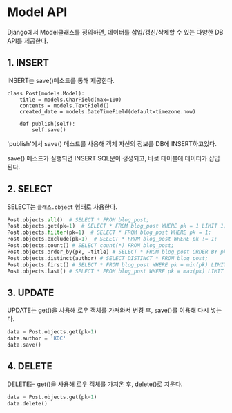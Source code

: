 # Model API

Django에서 Model클래스를 정의하면, 데이터를 삽입/갱신/삭제할 수 있는 다양한 DB API를 제공한다.

## 1. INSERT

INSERT는 save()메소드를 통해 제공한다.

```
class Post(models.Model):
    title = models.CharField(max=100)
    contents = models.TextField()
    created_date = models.DateTimeField(default=timezone.now)
    
    def publish(self):
        self.save()
```

'publish'에서 save() 메소드를 사용해 객체 자신의 정보를 DB에 INSERT하고있다.

save() 메소드가 실행되면 INSERT SQL문이 생성되고, 바로 테이블에 데이터가 삽입된다.

## 2. SELECT

SELECT는 `클래스.object` 형태로 사용한다.

```python
Post.objects.all()  # SELECT * FROM blog_post;
Post.objects.get(pk=1)  # SELECT * FROM blog_post WHERE pk = 1 LIMIT 1;
Post.objects.filter(pk=1)  # SELECT * FROM blog_post WHERE pk = 1;
Post.objects.exclude(pk=1)  # SELECT * FROM blog_post WHERE pk != 1;
Post.objects.count() # SELECT count(*) FROM blog_post;
Post.objects.order_by(pk, -title) # SELECT * FROM blog_post ORDER BY pk asc, title desc;
Post.objects.distinct(author) # SELECT DISTINCT * FROM blog_post;
Post.objects.first() # SELECT * FROM blog_post WHERE pk = min(pk) LIMIT 1;
Post.objects.last() # SELECT * FROM blog_post WHERE pk = max(pk) LIMIT 1;
```

## 3. UPDATE

UPDATE는 get()을 사용해 로우 객체를 가져와서 변경 후, save()를 이용해 다시 넣는다.

```python
data = Post.objects.get(pk=1)
data.author = 'KDC'
data.save()
```

## 4. DELETE

DELETE는 get()을 사용해 로우 객체를 가져온 후, delete()로 지운다.


```python
data = Post.objects.get(pk=1)
data.delete()
```
